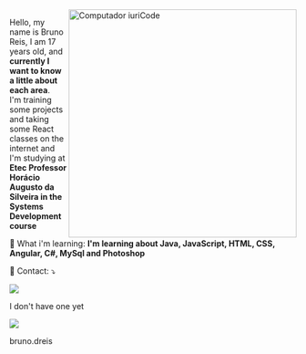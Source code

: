 <img src="https://raw.githubusercontent.com/MicaelliMedeiros/micaellimedeiros/master/image/computer-illustration.png" min-width="400px" max-width="400px" width="400px" align="right" alt="Computador iuriCode">

<p align="left"> 
  Hello, my name is Bruno Reis, I am 17 years old, and <strong>currently I want to know a little about each area</strong>.<br>
  I'm training some projects and taking some React classes on the internet and I'm studying at <strong>Etec Professor Horácio Augusto da Silveira in the Systems Development course</strong>
</p>

<p align="left">
  🦄 What i'm learning: <strong>I'm learning about Java, JavaScript, HTML, CSS, Angular, C#, MySql and Photoshop</strong>
</p>

<p align="left">
  💌 Contact: ⤵️
</p>

<p>
  <a href="#" alt="Linkedin">
  <img src="https://img.shields.io/badge/-Linkedin-0e76a8?style=flat-square&logo=Linkedin&logoColor=white&link=LINK-DO-SEU-LINKEDIN" /></a>
  <p>I don't have one yet</p>
  
  <a href="https://www.instagram.com/bruno.dreis/" alt="Instagram">
  <img src="https://img.shields.io/badge/-Instagram-DF0174?style=flat-square&labelColor=DF0174&logo=instagram&logoColor=white&link=https://www.instagram.com/bruno.dreis/"/></a>
  <p>bruno.dreis</p>
</p>  
